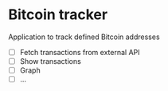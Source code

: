 # Bitcoin tracker 

Application to track defined Bitcoin addresses

- [ ] Fetch transactions from external API
- [ ] Show transactions 
- [ ] Graph
- [ ] ...
